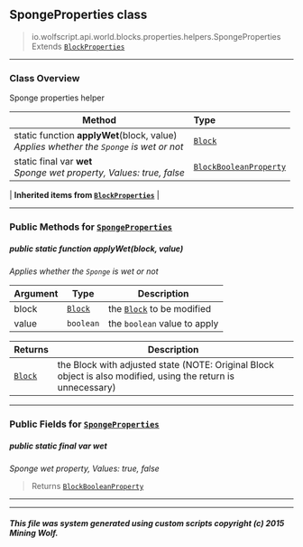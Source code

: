 ## SpongeProperties __class__

>io.wolfscript.api.world.blocks.properties.helpers.SpongeProperties
>Extends [`BlockProperties`](BlockProperties.md)

---

### Class Overview

Sponge properties helper

Method | Type   
--- | :--- 
static function __applyWet__(block, value) <br> _Applies whether the `Sponge` is wet or not_ | [`Block`](../../Block.md)
static final var __wet__ <br> _Sponge wet property, Values: true, false_ | [`BlockBooleanProperty`](../BlockBooleanProperty.md)
 |
__Inherited items from [`BlockProperties`](BlockProperties.md)__ |





---


### Public Methods for [`SpongeProperties`](SpongeProperties.md)

##### <a id='applywet'></a>public static function __applyWet__(block, value)

_Applies whether the `Sponge` is wet or not_

Argument | Type | Description  
--- | --- | --- 
block | [`Block`](../../Block.md) | the [`Block`](../../Block.md) to be modified
value | `boolean` | the `boolean` value to apply

Returns | Description
--- | --- 
[`Block`](../../Block.md) | the Block with adjusted state (NOTE: Original Block object is also modified, using the return is unnecessary)


---

### Public Fields for [`SpongeProperties`](SpongeProperties.md)

##### <a id='wet'></a>public static final var __wet__

_Sponge wet property, Values: true, false_

>Returns
>  [`BlockBooleanProperty`](../BlockBooleanProperty.md)

---


---


##### This file was system generated using custom scripts copyright (c) 2015 Mining Wolf.
	

